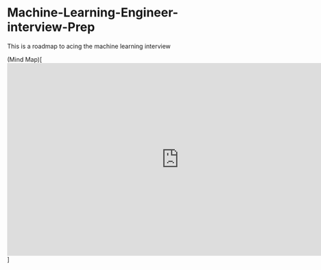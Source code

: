 # Machine-Learning-Engineer-interview-Prep
This is a roadmap to acing the machine learning interview 

(Mind Map)[<iframe style="border:none" width="800" height="450" src="https://whimsical.com/embed/Caexhvoz7qrvZvu7S4ofeU"></iframe>]
